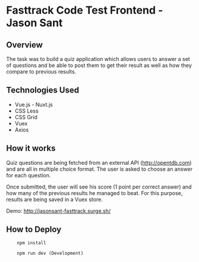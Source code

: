 # Fasttrack Code Test Frontend - Jason Sant
## Overview
The task was to build a quiz application which allows users to answer a set of questions and be able to post them to get their result as well as how they compare to previous results.

## Technologies Used
* Vue.js - Nuxt.js
* CSS Less
* CSS Grid
* Vuex
* Axios

## How it works
Quiz questions are being fetched from an external API (http://opentdb.com) and are all in multiple choice format. The user is asked to choose an answer for each question.

Once submitted, the user will see his score (1 point per correct answer) and how many of the previous results he managed to beat. For this purpose, results are being saved in a Vuex store.

Demo: http://jasonsant-fasttrack.surge.sh/

## How to Deploy
        npm install

        npm run dev (Development)
